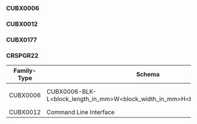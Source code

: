 ### CUBX0006

### CUBX0012

### CUBX0177

### CRSPGR22





| Family-Type             | Schema                                  | Example |
| --------------------- | ------------------------------------ | --------- |
| CUBX0006              | CUBX0006-BLK-L<block_length_in_mm>W<block_width_in_mm>H<block_height_in_mm> | CUBX0006-BLK-L34W765H877 |
| CUBX0012              | Command Line Interface               | <> |
